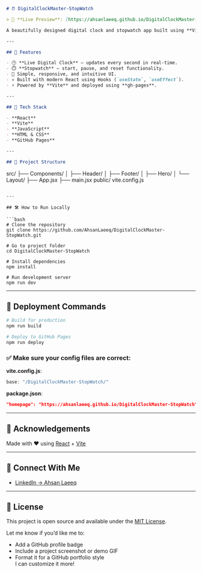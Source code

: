 
```markdown
# ⏰ DigitalClockMaster-StopWatch

> 🔗 **Live Preview**: [https://ahsanlaeeq.github.io/DigitalClockMaster-StopWatch/](https://ahsanlaeeq.github.io/DigitalClockMaster-StopWatch/)

A beautifully designed digital clock and stopwatch app built using **Vite + React**, with live time display, start/pause stopwatch, and a clean modern UI — deployed on **GitHub Pages**.

---

## 🚀 Features

- 🕒 **Live Digital Clock** — updates every second in real-time.
- ⏱️ **Stopwatch** — start, pause, and reset functionality.
- 🎯 Simple, responsive, and intuitive UI.
- ⚛️ Built with modern React using Hooks (`useState`, `useEffect`).
- ⚡ Powered by **Vite** and deployed using **gh-pages**.

---

## 🔧 Tech Stack

- **React**
- **Vite**
- **JavaScript**
- **HTML & CSS**
- **GitHub Pages**

---

## 📁 Project Structure

```

src/
├── Components/
│   ├── Header/
│   ├── Footer/
│   ├── Hero/
│   └── Layout/
├── App.jsx
├── main.jsx
public/
vite.config.js

````

---

## 🛠️ How to Run Locally

```bash
# Clone the repository
git clone https://github.com/AhsanLaeeq/DigitalClockMaster-StopWatch.git

# Go to project folder
cd DigitalClockMaster-StopWatch

# Install dependencies
npm install

# Run development server
npm run dev
````

---

## 🚀 Deployment Commands

```bash
# Build for production
npm run build

# Deploy to GitHub Pages
npm run deploy
```

### ✅ Make sure your config files are correct:

**vite.config.js**:

```js
base: "/DigitalClockMaster-StopWatch/"
```

**package.json**:

```json
"homepage": "https://ahsanlaeeq.github.io/DigitalClockMaster-StopWatch"
```

---

## 🙌 Acknowledgements

Made with ❤️ using [React](https://reactjs.org/) + [Vite](https://vitejs.dev/)

---

## 💼 Connect With Me

* [LinkedIn → Ahsan Laeeq](https://www.linkedin.com/in/ahsan-laeeq-22a085348/)

---

## 📄 License

This project is open source and available under the [MIT License](LICENSE).


Let me know if you’d like me to:
- Add a GitHub profile badge  
- Include a project screenshot or demo GIF  
- Format it for a GitHub portfolio style  
I can customize it more!
```
